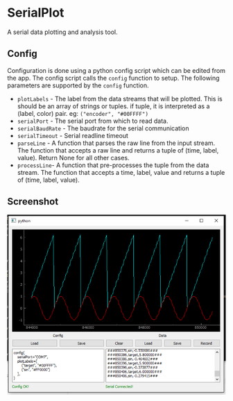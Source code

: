 # SerialPlot

A serial data plotting and analysis tool.

## Config
Configuration is done using a python config script which can be edited from the app. The config
script calls the `config` function to setup. The following parameters are supported by the `config`
function.
+ `plotLabels` - The label from the data streams that will be plotted. This is should be an array of
                 strings or tuples. if tuple, it is interpreted as a (label, color) pair. eg: `("encoder", "#00FFFF")`
+ `serialPort` - The serial port from which to read data.
+ `serialBaudRate` - The baudrate for the serial communication
+ `serialTimeout` - Serial readline timeout
+ `parseLine` - A function that parses the raw line from the input stream. The function that accepts a raw line
                and returns a tuple of (time, label, value). Return None for all other cases.
+ `processLine`- A function that pre-processes the tuple from the data stream. The function that accepts a time, label, value
                 and returns a tuple of (time, label, value).

## Screenshot
![Screenshot](./screenshot.PNG?raw=true "Screenshot")
